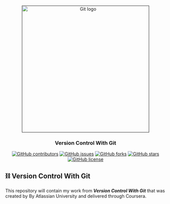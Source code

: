 <p align="center">
  <a href="" rel="noopener">
 <img width=400px  src="https://encrypted-tbn0.gstatic.com/images?q=tbn%3AANd9GcR3YXEjYb_hJD9BK5Lhtn-OD12ScvFuQ4yma6OBeafXIf2aJhnQ" alt="Git logo"></a>
</p>

<h3 align="center">Version Control With Git</h3>
<div align="center">

[![GitHub contributors](https://img.shields.io/github/contributors/AbdallahHemdan/Version-Control-with-Git)](https://github.com/AbdallahHemdan/Version-Control-with-Git/contributors)
[![GitHub issues](https://img.shields.io/github/issues/AbdallahHemdan/Version-Control-with-Git)](https://github.com/AbdallahHemdan/Version-Control-with-Git/issues)
[![GitHub forks](https://img.shields.io/github/forks/AbdallahHemdan/Version-Control-with-Git)](https://github.com/AbdallahHemdan/Version-Control-with-Git/network)
[![GitHub stars](https://img.shields.io/github/stars/AbdallahHemdan/Version-Control-with-Git)](https://github.com/AbdallahHemdan/Version-Control-with-Git/stargazers)
[![GitHub license](https://img.shields.io/github/license/AbdallahHemdan/Version-Control-with-Git)](https://github.com/AbdallahHemdan/Version-Control-with-Git/blob/master/LICENSE)

</div>

## ⛓ Version Control With Git
This repository will contain my work from **_Version Control With Git_** that was created by By Atlassian University and delivered through Coursera.


